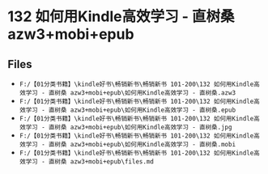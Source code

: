 # 132 如何用Kindle高效学习 - 直树桑 azw3+mobi+epub

## Files

- `F:/【01分类书籍】\kindle好书\畅销新书\畅销新书 101-200\132 如何用Kindle高效学习 - 直树桑 azw3+mobi+epub\如何用Kindle高效学习 - 直树桑.azw3`
- `F:/【01分类书籍】\kindle好书\畅销新书\畅销新书 101-200\132 如何用Kindle高效学习 - 直树桑 azw3+mobi+epub\如何用Kindle高效学习 - 直树桑.epub`
- `F:/【01分类书籍】\kindle好书\畅销新书\畅销新书 101-200\132 如何用Kindle高效学习 - 直树桑 azw3+mobi+epub\如何用Kindle高效学习 - 直树桑.jpg`
- `F:/【01分类书籍】\kindle好书\畅销新书\畅销新书 101-200\132 如何用Kindle高效学习 - 直树桑 azw3+mobi+epub\如何用Kindle高效学习 - 直树桑.mobi`
- `F:/【01分类书籍】\kindle好书\畅销新书\畅销新书 101-200\132 如何用Kindle高效学习 - 直树桑 azw3+mobi+epub\files.md`
